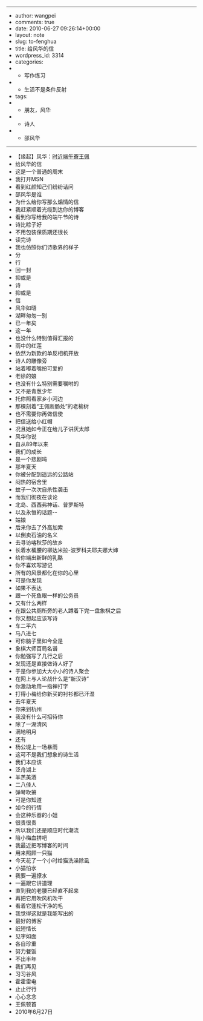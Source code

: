 - ---
- author: wangpei
- comments: true
- date: 2010-06-27 09:26:14+00:00
- layout: note
- slug: to-fenghua
- title: 给风华的信
- wordpress_id: 3314
- categories:
- - 写作练习
- - 生活不是条件反射
- tags:
- - 朋友，风华
- - 诗人
- - 邵风华
- ---
- 【缘起】风华：[时近端午寄王佩](http://fenghua.blog.paowang.net/2010/06/25/%E6%97%B6%E8%BF%91%E7%AB%AF%E5%8D%88%E5%AF%84%E7%8E%8B%E4%BD%A9%EF%BC%88%E4%B8%80%E9%A6%96%EF%BC%89/comment-page-1/#comment-305)
- 给风华的信
- 这是一个普通的周末
- 我打开MSN
- 看到红颜知己们纷纷诘问
- 邵风华是谁
- 为什么给你写那么煽情的信
- 我赶紧顺着光缆到达你的博客
- 看到你写给我的端午节的诗
- 诗比粽子好
- 不用包装保质期还很长
- 读完诗
- 我也仿照你们诗歌界的样子
- 分
- 行
- 回一封
- 抑或是
- 诗
- 抑或是
- 信
- 风华如晤
- 湖畔匆匆一别
- 已一年矣
- 这一年
- 也没什么特别值得汇报的
- 雨中的红莲
- 依然为新款的单反相机开放
- 诗人的雕像旁
- 站着嘟着嘴扮可爱的
- 老徐的娘
- 也没有什么特别需要嘱咐的
- 又不是青葱少年
- 托你照看家乡小河边
- 那棵刻着“王佩断肠处”的老榆树
- 也不需要你再做信使
- 把信送给小红帽
- 况且她如今正在给儿子讲灰太郎
- 风华你说
- 自从89年以来
- 我们的成长
- 是一个悲剧吗
- 那年夏天
- 你被分配到遥远的公路站
- 闷热的宿舍里
- 蚊子一次次自杀性袭击
- 而我们彻夜在谈论
- 北岛、西西弗神话、普罗斯特
- 以及永恒的话题--
- 姑娘
- 后来你去了外高加索
- 以倒卖石油的名义
- 去寻访喀秋莎的故乡
- 长着水桶腰的柳达米拉-波罗科夫耶夫娜大婶
- 给你端出新鲜的乳酪
- 你不喜欢写游记
- 所有的风景都化在你的心里
- 可是你发现
- 如果不表达
- 跟一个死鱼眼一样的公务员
- 又有什么两样
- 在跟公共厕所旁的老人蹲着下完一盘象棋之后
- 你又想起应该写诗
- 车二平六
- 马八进七
- 可你脑子里如今全是
- 象棋大师百局名谱
- 你勉强写了几行之后
- 发现还是直接做诗人好了
- 于是你参加大大小小的诗人聚会
- 在网上与人论战什么是“新汉诗“
- 你激动地用一指禅打字
- 打得小梅给你新买的衬衫都已汗湿
- 去年夏天
- 你来到杭州
- 我没有什么可招待你
- 除了一湖清风
- 满地明月
- 还有
- 杨公堤上一场暴雨
- 这可不是我们想象的诗生活
- 我们本应该
- 泛舟湖上
- 羊羔美酒
- 二八佳人
- 弹琴吹箫
- 可是你知道
- 如今的行情
- 会这种乐器的小姐
- 很贵很贵
- 所以我们还是顺应时代潮流
- 陪小梅血拼吧
- 我最近把写博客的时间
- 用来照顾一只猫
- 今天花了一个小时给猫洗澡除虱
- 小猫怕水
- 我要一遍撩水
- 一遍跟它讲道理
- 直到我的老腰已经直不起来
- 再把它用吹风机吹干
- 看着它蓬松干净的毛
- 我觉得这就是我能写出的
- 最好的博客
- 纸短情长
- 见字如面
- 各自珍重
- 努力餐饭
- 不出半年
- 我们再见
- 习习谷风
- 霍霍雷电
- 止止行行
- 心心念念
- 王佩顿首
- 2010年6月27日
